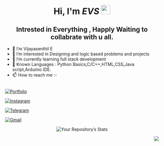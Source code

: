 <div align="center" border-radius= 50%>

<!-- ![avatar](https://github.com/iamevs/images/blob/main/monkey_1.png?raw=true) -->

</div>

<div align="center">

# Hi, I'm _EVS_ <img src="https://media.giphy.com/media/hvRJCLFzcasrR4ia7z/giphy.gif" width="30px">

<h2>
Intrested in Everything , Happly Waiting  to collabrate with u all.
<br>
</h2>

</div>

<!--![Your Repository’s Stats](https://github-readme-stats.vercel.app/api?username=iamevs&show_icons=true)-->

- 👋 I’m Vijayasenthil E 
- 👀 I’m interested in Designing and logic based problems and projects
- 🌱 I’m currently learning full stack development 
- 💬 Known Languages : Python Basics,C/C++,HTML,CSS,Java script,Arduinio IDE.
- 📫 How to reach me :-<br><br>

<div>
  
  
  <a href="http://iamevs.gtihub.io" target="_blank">
  
  ![Portfolio](https://img.shields.io/badge/Portfolio-%23000000.svg?style=for-the-badge&logo=firefox&logoColor=#FF7139)
  
  </a>
  
  
<a href="https://www.instagram.com/i_am_evs" target="_blank">

![Instagram](https://img.shields.io/badge/i_am_evs-%23E4405F.svg?style=for-the-badge&logo=Instagram&logoColor=white)

</a>
  


<a href="https://t.me/eavbsi" target="_blank">

![Telegram](https://img.shields.io/badge/Telegram-2CA5E0?style=for-the-badge&logo=telegram&logoColor=white)

</a>

<a href="mailto:iamevs143@gmail.com" target="_blank">

![Gmail](https://img.shields.io/badge/Gmail-D14836?style=for-the-badge&logo=gmail&logoColor=white)

</a>


</div>

<div align="center">

<!--![Your Repository's Stats](https://github-readme-stats.vercel.app/api/top-langs/?username=iamevs&theme=blue-green)-->

![Your Repository’s Stats](https://github-readme-stats.vercel.app/api?username=iamevs&show_icons=true)

</div>

<div align="right">

<img src="https://komarev.com/ghpvc/?username=iamevs"/>

</div>
